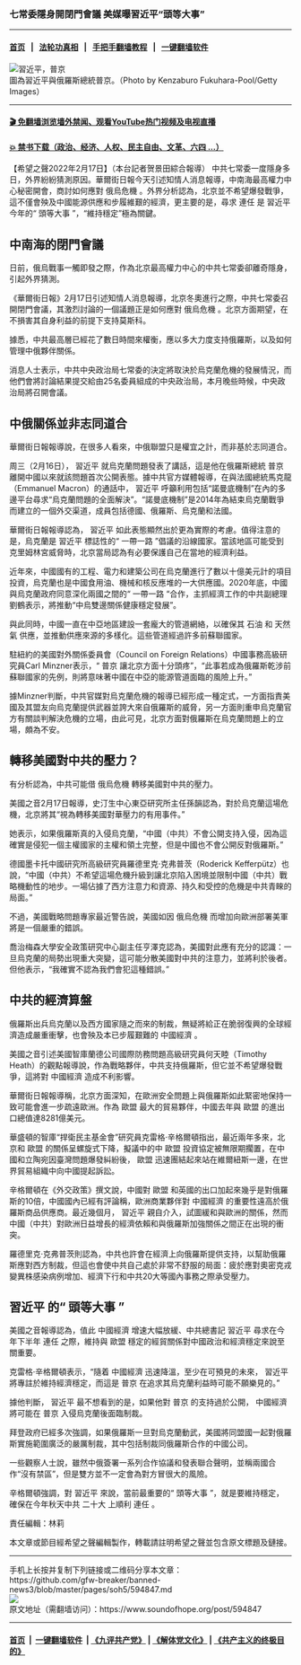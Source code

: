 ### 七常委隱身開閉門會議 美媒曝習近平“頭等大事”
------------------------

#### [首页](https://github.com/gfw-breaker/banned-news3/blob/master/README.md) &nbsp;&nbsp;|&nbsp;&nbsp; [法轮功真相](https://github.com/begood0513/basic/blob/master/README.md)  &nbsp;&nbsp;|&nbsp;&nbsp; [手把手翻墙教程](https://github.com/gfw-breaker/guides/wiki)  &nbsp;&nbsp;|&nbsp;&nbsp; [一键翻墙软件](https://github.com/gfw-breaker/nogfw/blob/master/README.md)  



<div><img alt="習近平，普京" src="https://img.soundofhope.org/2022-02/gettyimages-683147826-1645127393027.jpg"/>
<br/><figcaption class="caption">
 圖為習近平與俄羅斯總統普京。（Photo by Kenzaburo Fukuhara-Pool/Getty Images）
</figcaption></div><hr/>

#### [ 🎬  免翻墙浏览墙外禁闻、观看YouTube热门视频及电视直播](https://github.com/gfw-breaker/HelloWorld)

#### [ 💥  禁书下载（政治、经济、人权、民主自由、文革、六四 ...）](https://github.com/gfw-breaker/books/blob/master/README.md)

<div><div class="Content__Wrapper sc-1bvya0-0 grZQxZ">
 <p class="meta-top">
  <span class="meta">
   【希望之聲2022年2月17日】（本台記者贺景田綜合報導）
  </span>
  中共七常委一度隱身多日，外界紛紛猜測原因。華爾街日報今天引述知情人消息報導，中南海最高權力中心秘密開會，商討如何應對
  <ok href="/term/663263?lang=b5">
   俄烏危機
  </ok>
  。外界分析認為，北京並不希望爆發戰爭，這不僅會殃及中國能源供應和步履維艱的經濟，更主要的是，尋求
  <ok href="/term/12659?lang=b5">
   連任
  </ok>
  是
  <ok href="/term/1063?lang=b5">
   習近平
  </ok>
  今年的“
  <ok href="/term/697111?lang=b5">
   頭等大事
  </ok>
  ”，“維持穩定”極為關鍵。
 </p>
 <h2>
  <strong>
   中南海的閉門會議
  </strong>
 </h2>
 <p>
  日前，俄烏戰事一觸即發之際，作為北京最高權力中心的中共七常委卻離奇隱身，引起外界猜測。
 </p>
 <p>
  《華爾街日報》2月17日引述知情人消息報導，北京冬奧進行之際，中共七常委召開閉門會議，其激烈討論的一個議題正是如何應對
  <ok href="/term/663263?lang=b5">
   俄烏危機
  </ok>
  。北京方面期望，在不損害其自身利益的前提下支持莫斯科。
 </p>
 <p>
  據悉，中共最高層已經花了數日時間來權衡，應以多大力度支持俄羅斯，以及如何管理中俄夥伴關係。
 </p>
 <p>
  消息人士表示，中共中央政治局七常委的決定將取決於烏克蘭危機的發展情況，而他們會將討論結果提交給由25名委員組成的中央政治局，本月晚些時候，中央政治局將召開會議。
 </p>
 <h2>
  <strong>
   中俄關係並非志同道合
  </strong>
 </h2>
 <p>
  華爾街日報報導說，在很多人看來，中俄聯盟只是權宜之計，而非基於志同道合。
 </p>
 <p>
  周三（2月16日），
  <ok href="/term/1063?lang=b5">
   習近平
  </ok>
  就烏克蘭問題發表了講話，這是他在俄羅斯總統
  <ok href="/term/6470?lang=b5">
   普京
  </ok>
  離開中國以來就該問題首次公開表態。據中共官方媒體報導，在與法國總統馬克龍（Emmanuel Macron）的通話中，
  <ok href="/term/1063?lang=b5">
   習近平
  </ok>
  呼籲利用包括“諾曼底機制”在內的多邊平台尋求“烏克蘭問題的全面解決”。“諾曼底機制”是2014年為結束烏克蘭戰爭而建立的一個外交渠道，成員包括德國、俄羅斯、烏克蘭和法國。
 </p>
 <p>
  華爾街日報報導認為，
  <ok href="/term/1063?lang=b5">
   習近平
  </ok>
  如此表態顯然出於更為實際的考慮。值得注意的是，烏克蘭是
  <ok href="/term/1063?lang=b5">
   習近平
  </ok>
  標誌性的“
  <ok href="/term/4071?lang=b5">
   一帶一路
  </ok>
  ”倡議的沿線國家。當該地區可能受到克里姆林宮威脅時，北京當局認為有必要保護自己在當地的經濟利益。
 </p>
 <p>
  近年來，中國國有的工程、電力和建築公司在烏克蘭進行了數以十億美元計的項目投資，烏克蘭也是中國食用油、機械和核反應堆的一大供應國。2020年底，中國與烏克蘭政府同意深化兩國之間的“
  <ok href="/term/4071?lang=b5">
   一帶一路
  </ok>
  “合作，主抓經濟工作的中共副總理劉鶴表示，將推動“中烏雙邊關係健康穩定發展”。
 </p>
 <p>
  與此同時，中國一直在中亞地區建設一套龐大的管道網絡，以確保其
  <ok href="/term/4091?lang=b5">
   石油
  </ok>
  和
  <ok href="/term/2961?lang=b5">
   天然氣
  </ok>
  供應，並推動供應來源的多樣化。這些管道經過許多前蘇聯國家。
 </p>
 <p>
  駐紐約的美國對外關係委員會（Council on Foreign Relations）中國事務高級研究員Carl Minzner表示，“
  <ok href="/term/6470?lang=b5">
   普京
  </ok>
  讓北京方面十分頭疼”，“此事若成為俄羅斯乾涉前蘇聯國家的先例，則將意味著中國在中亞的能源管道面臨的風險上升。”
 </p>
 <p>
  據Minzner判斷，中共官媒對烏克蘭危機的報導已經形成一種定式，一方面指責美國及其盟友向烏克蘭提供武器並誇大來自俄羅斯的威脅，另一方面則重申烏克蘭官方有關談判解決危機的立場，由此可見，北京方面對俄羅斯在烏克蘭問題上的立場，頗為不安。
 </p>
 <h2>
  <strong>
   轉移美國對中共的壓力？
  </strong>
 </h2>
 <p>
  有分析認為，中共可能借
  <ok href="/term/663263?lang=b5">
   俄烏危機
  </ok>
  轉移美國對中共的壓力。
 </p>
 <p>
  美國之音2月17日報導，史汀生中心東亞研究所主任孫韻認為，對於烏克蘭這場危機，北京將其“視為轉移美國對華壓力的有用事件。”
 </p>
 <p>
  她表示，如果俄羅斯真的入侵烏克蘭，“中國（中共）不會公開支持入侵，因為這確實是侵犯一個主權國家的主權和領土完整，但是中國也不會公開反對俄羅斯。”
 </p>
 <p>
  德國墨卡托中國研究所高級研究員羅德里克·克弗普茨（Roderick Kefferpütz）也說，“中國（中共）不希望這場危機升級到讓北京陷入困境並限制中國（中共）戰略機動性的地步。一場佔據了西方注意力和資源、持久和受控的危機是中共青睞的局面。”
 </p>
 <p>
  不過，美國戰略問題專家最近警告說，美國如因
  <ok href="/term/663263?lang=b5">
   俄烏危機
  </ok>
  而增加向歐洲部署美軍將是一個嚴重的錯誤。
 </p>
 <p>
  喬治梅森大學安全政策研究中心副主任亨澤克認為，美國對此應有充分的認識：一旦烏克蘭的局勢出現重大突變，這可能分散美國對中共的注意力，並將利於後者。但他表示，“我確實不認為我們會犯這種錯誤。”
 </p>
 <h2>
  <strong>
   中共的經濟算盤
  </strong>
 </h2>
 <p>
  俄羅斯出兵烏克蘭以及西方國家隨之而來的制裁，無疑將給正在脆弱復興的全球經濟造成嚴重衝擊，也會殃及本已步履艱難的
  <ok href="/term/2423?lang=b5">
   中國經濟
  </ok>
  。
 </p>
 <p>
  美國之音引述美國智庫蘭德公司國際防務問題高級研究員何天睦（Timothy Heath）的觀點報導說，作為戰略夥伴，中共支持俄羅斯，但它並不希望爆發戰爭，這將對
  <ok href="/term/2423?lang=b5">
   中國經濟
  </ok>
  造成不利影響。
 </p>
 <p>
  華爾街日報報導稱，北京方面深知，在歐洲安全問題上與俄羅斯如此緊密地保持一致可能會進一步疏遠歐洲。作為
  <ok href="/term/2689?lang=b5">
   歐盟
  </ok>
  最大的貿易夥伴，中國去年與
  <ok href="/term/2689?lang=b5">
   歐盟
  </ok>
  的進出口總值達8281億美元。
 </p>
 <p>
  華盛頓的智庫“捍衛民主基金會”研究員克雷格·辛格爾頓指出，最近兩年多來，北京和
  <ok href="/term/2689?lang=b5">
   歐盟
  </ok>
  的關係呈螺旋式下降，擬議中的中
  <ok href="/term/2689?lang=b5">
   歐盟
  </ok>
  投資協定被無限期擱置，在中國和立陶宛因臺灣問題爆發糾紛後，
  <ok href="/term/2689?lang=b5">
   歐盟
  </ok>
  迅速團結起來站在維爾紐斯一邊，在世界貿易組織中向中國提起訴訟。
 </p>
 <p>
  辛格爾頓在《外交政策》撰文說，中國對
  <ok href="/term/2689?lang=b5">
   歐盟
  </ok>
  和英國的出口加起來幾乎是對俄羅斯的10倍，中國國內已經有評論稱，歐洲商業夥伴對
  <ok href="/term/2423?lang=b5">
   中國經濟
  </ok>
  的重要性遠高於俄羅斯商品供應商。最近幾個月，
  <ok href="/term/1063?lang=b5">
   習近平
  </ok>
  親自介入，試圖緩和與歐洲的關係，然而中國（中共）對歐洲日益增長的經濟依賴和與俄羅斯加強關係之間正在出現的衝突。
 </p>
 <p>
  羅德里克·克弗普茨則認為，中共也許會在經濟上向俄羅斯提供支持，以幫助俄羅斯應對西方制裁，但這也會使中共自己處於非常不舒服的局面：疲於應對奧密克戎變異株感染病例增加、經濟下行和中共20大等國內事務之際承受壓力。
 </p>
 <h2>
  <strong>
   <ok href="/term/1063?lang=b5">
    習近平
   </ok>
   的“
   <ok href="/term/697111?lang=b5">
    頭等大事
   </ok>
   ”
  </strong>
 </h2>
 <p>
  美國之音報導認為，值此
  <ok href="/term/2423?lang=b5">
   中國經濟
  </ok>
  增速大幅放緩、中共總書記
  <ok href="/term/1063?lang=b5">
   習近平
  </ok>
  尋求在今年下半年
  <ok href="/term/12659?lang=b5">
   連任
  </ok>
  之際，維持與
  <ok href="/term/2689?lang=b5">
   歐盟
  </ok>
  穩定的經貿關係對中國政治和經濟穩定來說至關重要。
 </p>
 <p>
  克雷格·辛格爾頓表示，“隨着
  <ok href="/term/2423?lang=b5">
   中國經濟
  </ok>
  迅速降溫，至少在可預見的未來，
  <ok href="/term/1063?lang=b5">
   習近平
  </ok>
  將專註於維持經濟穩定，而這是
  <ok href="/term/6470?lang=b5">
   普京
  </ok>
  在追求其烏克蘭利益時可能不願樂見的。”
 </p>
 <p>
  據他判斷，
  <ok href="/term/1063?lang=b5">
   習近平
  </ok>
  最不想看到的是，如果他對
  <ok href="/term/6470?lang=b5">
   普京
  </ok>
  的支持過於公開，
  <ok href="/term/2423?lang=b5">
   中國經濟
  </ok>
  將可能在
  <ok href="/term/6470?lang=b5">
   普京
  </ok>
  入侵烏克蘭後面臨制裁。
 </p>
 <p>
  拜登政府已經多次強調，如果俄羅斯一旦對烏克蘭動武，美國將同盟國一起對俄羅斯實施範圍廣泛的嚴厲制裁，其中包括制裁同俄羅斯合作的中國公司。
 </p>
 <p>
  一些觀察人士說，雖然中俄簽署一系列合作協議和發表聯合聲明，並稱兩國合作“沒有禁區”，但是雙方並不一定會為對方冒很大的風險。
 </p>
 <p>
  辛格爾頓強調，對
  <ok href="/term/1063?lang=b5">
   習近平
  </ok>
  來說，當前最重要的“
  <ok href="/term/697111?lang=b5">
   頭等大事
  </ok>
  ”，就是要維持穩定，確保在今年秋天中共
  <ok href="/term/294559?lang=b5">
   二十大
  </ok>
  上順利
  <ok href="/term/12659?lang=b5">
   連任
  </ok>
  。
 </p>
 <p class="meta-btm">
  責任編輯：林莉
 </p>
 <p class="meta-btm">
  本文章或節目經希望之聲編輯製作，轉載請註明希望之聲並包含原文標題及鏈接。
 </p>
</div>
</div>
<hr/>
手机上长按并复制下列链接或二维码分享本文章：<br/>
https://github.com/gfw-breaker/banned-news3/blob/master/pages/soh5/594847.md <br/>
<a href='https://github.com/gfw-breaker/banned-news3/blob/master/pages/soh5/594847.md'><img src='https://github.com/gfw-breaker/banned-news3/blob/master/pages/soh5/594847.md.png'/></a> <br/>
原文地址（需翻墙访问）：https://www.soundofhope.org/post/594847


------------------------
#### [首页](https://github.com/gfw-breaker/banned-news3/blob/master/README.md) &nbsp;|&nbsp; [一键翻墙软件](https://github.com/gfw-breaker/nogfw/blob/master/README.md) &nbsp;| [《九评共产党》](https://github.com/gfw-breaker/9ping.md/blob/master/README.md#九评之一评共产党是什么) | [《解体党文化》](https://github.com/gfw-breaker/jtdwh.md/blob/master/README.md) | [《共产主义的终极目的》](https://github.com/gfw-breaker/gczydzjmd.md/blob/master/README.md)


<img src='http://gfw-breaker.win/banned-news3/pages/soh5/594847.md' width='0px' height='0px'/>